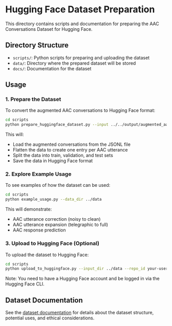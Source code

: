 # Hugging Face Dataset Preparation

This directory contains scripts and documentation for preparing the AAC Conversations Dataset for Hugging Face.

## Directory Structure

- `scripts/`: Python scripts for preparing and uploading the dataset
- `data/`: Directory where the prepared dataset will be stored
- `docs/`: Documentation for the dataset

## Usage

### 1. Prepare the Dataset

To convert the augmented AAC conversations to Hugging Face format:

```bash
cd scripts
python prepare_huggingface_dataset.py --input ../../output/augmented_aac_conversations_en.jsonl --output_dir ../data --split_ratio 0.8,0.1,0.1
```

This will:
- Load the augmented conversations from the JSONL file
- Flatten the data to create one entry per AAC utterance
- Split the data into train, validation, and test sets
- Save the data in Hugging Face format

### 2. Explore Example Usage

To see examples of how the dataset can be used:

```bash
cd scripts
python example_usage.py --data_dir ../data
```

This will demonstrate:
- AAC utterance correction (noisy to clean)
- AAC utterance expansion (telegraphic to full)
- AAC response prediction

### 3. Upload to Hugging Face (Optional)

To upload the dataset to Hugging Face:

```bash
cd scripts
python upload_to_huggingface.py --input_dir ../data --repo_id your-username/aac-conversations
```

Note: You need to have a Hugging Face account and be logged in via the Hugging Face CLI.

## Dataset Documentation

See the [dataset documentation](docs/README.md) for details about the dataset structure, potential uses, and ethical considerations.
